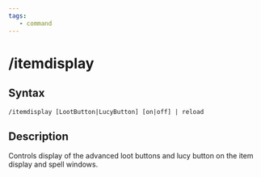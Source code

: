 ```yaml
---
tags:
   - command
---
```

# /itemdisplay

## Syntax

```eqcommand
/itemdisplay [LootButton|LucyButton] [on|off] | reload
```

## Description

Controls display of the advanced loot buttons and lucy button on the item display and spell windows.
